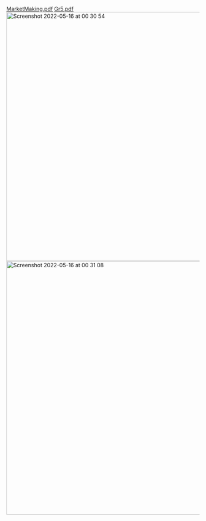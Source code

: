 [MarketMaking.pdf](https://github.com/oskarissimus/nagasaki/files/8698998/MarketMaking.pdf)
[Gr5.pdf](https://github.com/oskarissimus/nagasaki/files/8699000/Gr5.pdf)
<img width="650" alt="Screenshot 2022-05-16 at 00 30 54" src="https://user-images.githubusercontent.com/5274399/168566660-e1173953-0da4-417d-aa15-3ca9f251f211.png">
<img width="662" alt="Screenshot 2022-05-16 at 00 31 08" src="https://user-images.githubusercontent.com/5274399/168566664-21a6366d-e6b2-423d-b702-fba555668e05.png">
